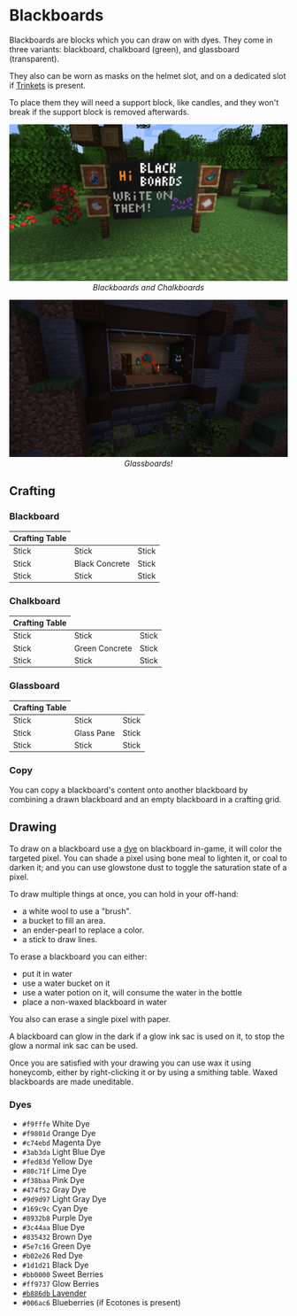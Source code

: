 # Blackboards

<!--description:Learn everything about the blackboards!
Wonderful blocks on which you can draw on.-->
<!--thumbnail:images/blackboards.png-->

Blackboards are blocks which you can draw on with dyes.
They come in three variants: blackboard, chalkboard (green), and glassboard (transparent).

They also can be worn as masks on the helmet slot, and on a dedicated slot if [Trinkets] is present.

To place them they will need a support block, like candles, and they won't break if the support block is removed afterwards.

![Blackboards](../images/blackboards.png)
*<span style="text-align: center; display: block">Blackboards and Chalkboards</span>*

![Glassboard](../images/glassboard.png)
*<span style="text-align: center; display: block">Glassboards!</span>*

## Crafting

### Blackboard

<table class="crafting-grid">
<thead>
    <th>Crafting Table</th>
</thead>
<tbody>
    <tr>
        <td>Stick</td>
        <td>Stick</td>
        <td>Stick</td>
    </tr>
    <tr>
        <td>Stick</td>
        <td>Black Concrete</td>
        <td>Stick</td>
    </tr>
    <tr>
        <td>Stick</td>
        <td>Stick</td>
        <td>Stick</td>
    </tr>
</tbody>
</table>

### Chalkboard

<table class="crafting-grid">
<thead>
    <th>Crafting Table</th>
</thead>
<tbody>
    <tr>
        <td>Stick</td>
        <td>Stick</td>
        <td>Stick</td>
    </tr>
    <tr>
        <td>Stick</td>
        <td>Green Concrete</td>
        <td>Stick</td>
    </tr>
    <tr>
        <td>Stick</td>
        <td>Stick</td>
        <td>Stick</td>
    </tr>
</tbody>
</table>

### Glassboard

<table class="crafting-grid">
<thead>
    <th>Crafting Table</th>
</thead>
<tbody>
    <tr>
        <td>Stick</td>
        <td>Stick</td>
        <td>Stick</td>
    </tr>
    <tr>
        <td>Stick</td>
        <td>Glass Pane</td>
        <td>Stick</td>
    </tr>
    <tr>
        <td>Stick</td>
        <td>Stick</td>
        <td>Stick</td>
    </tr>
</tbody>
</table>

### Copy

You can copy a blackboard's content onto another blackboard by combining a drawn blackboard and an empty blackboard in a crafting grid.

## Drawing

To draw on a blackboard use a [dye][dyes] on blackboard in-game,
it will color the targeted pixel.
You can shade a pixel using bone meal to lighten it, or coal to darken it;
and you can use glowstone dust to toggle the saturation state of a pixel.

To draw multiple things at once, you can hold in your off-hand:
 - a white wool to use a "brush".
 - a bucket to fill an area.
 - an ender-pearl to replace a color.
 - a stick to draw lines.

To erase a blackboard you can either:
 - put it in water
 - use a water bucket on it
 - use a water potion on it, will consume the water in the bottle
 - place a non-waxed blackboard in water

You also can erase a single pixel with paper.

A blackboard can glow in the dark if a glow ink sac is used on it, to stop the glow a normal ink sac can be used.

Once you are satisfied with your drawing you can use wax it using honeycomb, either by right-clicking it or by using a smithing table.
Waxed blackboards are made uneditable.

### Dyes

- `#f9fffe` White Dye
- `#f9801d` Orange Dye
- `#c74ebd` Magenta Dye
- `#3ab3da` Light Blue Dye
- `#fed83d` Yellow Dye
- `#80c71f` Lime Dye
- `#f38baa` Pink Dye
- `#474f52` Gray Dye
- `#9d9d97` Light Gray Dye
- `#169c9c` Cyan Dye
- `#8932b8` Purple Dye
- `#3c44aa` Blue Dye
- `#835432` Brown Dye
- `#5e7c16` Green Dye
- `#b02e26` Red Dye
- `#1d1d21` Black Dye
- `#bb0000` Sweet Berries
- `#ff9737` Glow Berries
- [`#b886db` Lavender](plants/lavender.md)
- `#006ac6` Blueberries (if Ecotones is present)

[dyes]: #dyes
[Trinkets]: https://modrinth.com/mod/trinkets
